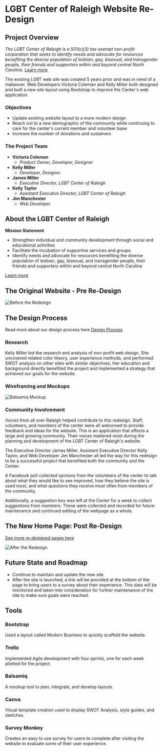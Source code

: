 # LGBT Center of Raleigh Website Re-Design

## Project Overview
*The LGBT Center of Raleigh is a 501(c)(3) tax-exempt non-profit corporation that seeks to identify needs and advocate for resources benefiting the diverse population of lesbian, gay, bisexual, and transgender people, their friends and supporters within and beyond central North Carolina.*   [Learn more](https://www.lgbtcenterofraleigh.com/)

The existing LGBT web site was created 5 years prior and was in need of a makeover. Web Developers Victoria Coleman and Kelly Miller both designed and built a new site layout using Bootstrap to improve the Center's web application.

### Objectives
- Update existing website layout to a more modern design
- Reach out to a new demographic of the community while continuing to care for the center's current member and volunteer base
- Increase the number of donations and sustainers

### The Project Team
* **Victoria Coleman**
    * *Product Owner, Developer, Designer*
* **Kelly Miller**
    * *Developer, Designer*
* **James Miller**
    * *Executive Director, LGBT Center of Raleigh*
* **Kelly Taylor**
    * *Assistant Executive Director, LGBT Center of Raleigh*
* **Jim Manchester**
    * *Web Developer*

## About the LGBT Center of Raleigh
**Mission Statement**
* Strengthen individual and community development through social and educational activities
* Facilitate the incubation of supportive services and groups
* Identify needs and advocate for resources benefiting the diverse population of lesbian, gay, bisexual, and transgender people, their friends and supporters within and beyond central North Carolina

[Learn more](https://www.lgbtcenterofraleigh.com/)


## The Original Website - Pre Re-Design
![Before the Redesign](https://github.com/victoriarainc/lgbtCenterofRaleigh/blob/master/bootstrapPrototype/images/ExistingSiteFullScreenShot.png)

## The Design Process
Read more about our design process here
[Design Process](https://github.com/victoriarainc/lgbtCenterofRaleigh/tree/master/DesignProcess)

### Research
Kelly Miller led the research and analysis of non-profit web design. She uncovered related color theory, user experience methods, and performed SWOT analysis on other sites with similar objectives. Her education and background directly benefited the project and implemented a strategy that achieved our goals for the website.

### Wireframing and Mockups
![Balsamiq Mockup](https://github.com/victoriarainc/lgbtCenterofRaleigh/blob/master/DesignProcess/OriginalReview.png)


### Community Involvement
Voices from all over Raleigh helped contribute to this redesign. Staff, volunteers, and members of the center were all welcomed to provide feedback and ideas for the website. This is an application that affects a large and growing community. Their voices mattered most during the planning and development of the LGBT Center of Raleigh's website.

The Executive Director James Miller, Assistant Executive Director Kelly Taylor, and Web Developer Jim Manchester all led the way for this redesign to be a successful project that benefited both the community and the Center.

A Facebook poll collected opinions from the volunteers of the center to talk about what they would like to see improved, how they believe the site is used most, and what questions they receive most often from members of the community.

Additionally, a suggestion box was left at the Center for a week to collect suggestions from members. These were collected and recorded for future maintenance and continued editing of the webpage as a whole.

## The New Home Page: Post Re-Design
[See more re-designed pages here](https://github.com/victoriarainc/lgbtCenterofRaleigh/tree/master/DesignProcess/prototypeFullScreenShotsDesktop)

![After the Redesign](https://github.com/victoriarainc/lgbtCenterofRaleigh/blob/master/DesignProcess/prototypeFullScreenShotsDesktop/homepageBootstrapFinal.png)

## Future State and Roadmap
* Continue to maintain and update the new site
* After the site is launched, a link will be provided at the bottom of the page to bring users to a survey about their experience. This data will be monitored and taken into consideration for further maintenance of the site to make sure goals were reached.

## Tools

### Bootstrap
Used a layout called Modern Business to quickly scaffold the website. 

### Trello
Implemented Agile development with four sprints, one for each week allotted for the project.

### Balsamiq
A mockup tool to plan, integrate, and develop layouts.

### Canva
Visual template creation used to display SWOT Analysis, style guides, and sketches.

### Survey Monkey
Creates an easy to use survey for users to complete after visiting the website to evaluate some of their user experience.
